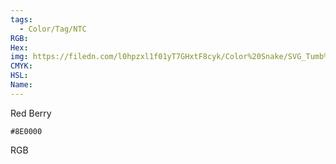 ```yaml
---
tags:
  - Color/Tag/NTC
RGB:
Hex:
img: https://filedn.com/l0hpzxl1f01yT7GHxtF8cyk/Color%20Snake/SVG_Tumb%20Mass%20No%20Name/8E0000.svg
CMYK:
HSL:
Name:
---
```

Red Berry
```palette
#8E0000
```
RGB
